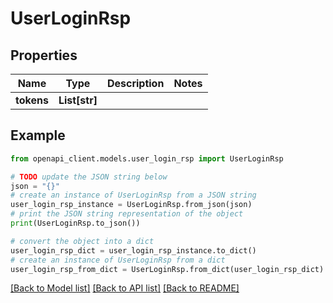 # UserLoginRsp


## Properties

Name | Type | Description | Notes
------------ | ------------- | ------------- | -------------
**tokens** | **List[str]** |  | 

## Example

```python
from openapi_client.models.user_login_rsp import UserLoginRsp

# TODO update the JSON string below
json = "{}"
# create an instance of UserLoginRsp from a JSON string
user_login_rsp_instance = UserLoginRsp.from_json(json)
# print the JSON string representation of the object
print(UserLoginRsp.to_json())

# convert the object into a dict
user_login_rsp_dict = user_login_rsp_instance.to_dict()
# create an instance of UserLoginRsp from a dict
user_login_rsp_from_dict = UserLoginRsp.from_dict(user_login_rsp_dict)
```
[[Back to Model list]](../README.md#documentation-for-models) [[Back to API list]](../README.md#documentation-for-api-endpoints) [[Back to README]](../README.md)


